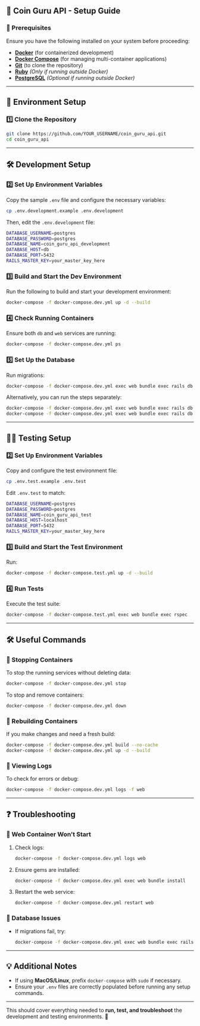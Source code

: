 ## **🚀 Coin Guru API - Setup Guide**

### **📌 Prerequisites**
Ensure you have the following installed on your system before proceeding:

- **[Docker](https://docs.docker.com/get-docker/)** (for containerized development)
- **[Docker Compose](https://docs.docker.com/compose/install/)** (for managing multi-container applications)
- **[Git](https://git-scm.com/downloads)** (to clone the repository)
- **[Ruby](https://www.ruby-lang.org/en/)** *(Only if running outside Docker)*
- **[PostgreSQL](https://www.postgresql.org/)** *(Optional if running outside Docker)*  

---

## **📂 Environment Setup**
### **1️⃣ Clone the Repository**
```sh
git clone https://github.com/YOUR_USERNAME/coin_guru_api.git
cd coin_guru_api
```

---

## **🛠 Development Setup**
### **2️⃣ Set Up Environment Variables**
Copy the sample `.env` file and configure the necessary variables:
```sh
cp .env.development.example .env.development
```
Then, edit the `.env.development` file:
```sh
DATABASE_USERNAME=postgres
DATABASE_PASSWORD=postgres
DATABASE_NAME=coin_guru_api_development
DATABASE_HOST=db
DATABASE_PORT=5432
RAILS_MASTER_KEY=your_master_key_here
```

### **3️⃣ Build and Start the Dev Environment**
Run the following to build and start your development environment:
```sh
docker-compose -f docker-compose.dev.yml up -d --build
```

### **4️⃣ Check Running Containers**
Ensure both `db` and `web` services are running:
```sh
docker-compose -f docker-compose.dev.yml ps
```

### **5️⃣ Set Up the Database**
Run migrations:
```sh
docker-compose -f docker-compose.dev.yml exec web bundle exec rails db:setup
```

Alternatively, you can run the steps separately:
```sh
docker-compose -f docker-compose.dev.yml exec web bundle exec rails db:create
docker-compose -f docker-compose.dev.yml exec web bundle exec rails db:migrate
```

---

## **🤦‍♂️ Testing Setup**
### **2️⃣ Set Up Environment Variables**
Copy and configure the test environment file:
```sh
cp .env.test.example .env.test
```
Edit `.env.test` to match:
```sh
DATABASE_USERNAME=postgres
DATABASE_PASSWORD=postgres
DATABASE_NAME=coin_guru_api_test
DATABASE_HOST=localhost
DATABASE_PORT=5432
RAILS_MASTER_KEY=your_master_key_here
```

### **3️⃣ Build and Start the Test Environment**
Run:
```sh
docker-compose -f docker-compose.test.yml up -d --build
```

### **4️⃣ Run Tests**
Execute the test suite:
```sh
docker-compose -f docker-compose.test.yml exec web bundle exec rspec
```

---

## **🛠 Useful Commands**
### **📌 Stopping Containers**
To stop the running services without deleting data:
```sh
docker-compose -f docker-compose.dev.yml stop
```
To stop and remove containers:
```sh
docker-compose -f docker-compose.dev.yml down
```

### **📌 Rebuilding Containers**
If you make changes and need a fresh build:
```sh
docker-compose -f docker-compose.dev.yml build --no-cache
docker-compose -f docker-compose.dev.yml up -d --build
```

### **📌 Viewing Logs**
To check for errors or debug:
```sh
docker-compose -f docker-compose.dev.yml logs -f web
```

---

## **❓ Troubleshooting**
### **🔴 Web Container Won’t Start**
1. Check logs:
   ```sh
   docker-compose -f docker-compose.dev.yml logs web
   ```
2. Ensure gems are installed:
   ```sh
   docker-compose -f docker-compose.dev.yml exec web bundle install
   ```
3. Restart the web service:
   ```sh
   docker-compose -f docker-compose.dev.yml restart web
   ```

### **🔴 Database Issues**
- If migrations fail, try:
  ```sh
  docker-compose -f docker-compose.dev.yml exec web bundle exec rails db:drop db:create db:migrate
  ```

---

## **💡 Additional Notes**
- If using **MacOS/Linux**, prefix `docker-compose` with `sudo` if necessary.
- Ensure your `.env` files are correctly populated before running any setup commands.

---

This should cover everything needed to **run, test, and troubleshoot** the development and testing environments. 🚀
